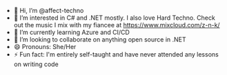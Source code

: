- 👋 Hi, I’m @affect-techno
- 👀 I’m interested in C# and .NET mostly. I also love Hard Techno. Check out the music I mix with my fiancee at https://www.mixcloud.com/z-n-k/
- 🌱 I’m currently learning Azure and CI/CD
- 💞️ I’m looking to collaborate on anything open source in .NET
- 😄 Pronouns: She/Her
- ⚡ Fun fact: I'm entirely self-taught and have never attended any lessons on writing code
